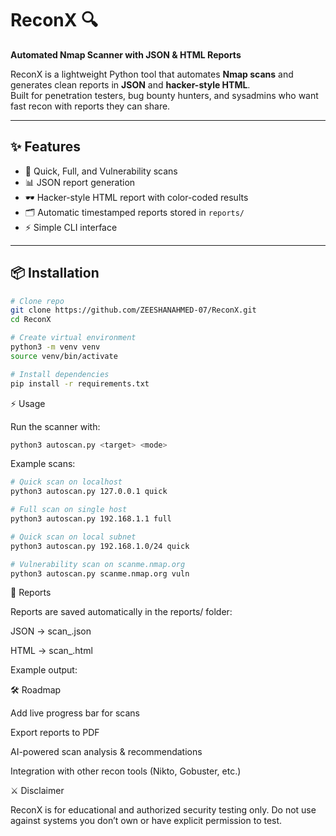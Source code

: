 # ReconX 🔍
**Automated Nmap Scanner with JSON & HTML Reports**

ReconX is a lightweight Python tool that automates **Nmap scans** and generates clean reports in **JSON** and **hacker-style HTML**.  
Built for penetration testers, bug bounty hunters, and sysadmins who want fast recon with reports they can share.  

---

## ✨ Features
- 🚀 Quick, Full, and Vulnerability scans  
- 📊 JSON report generation  
- 🕶 Hacker-style HTML report with color-coded results  
- 🗂 Automatic timestamped reports stored in `reports/`  
- ⚡ Simple CLI interface  

---

## 📦 Installation
```bash
# Clone repo
git clone https://github.com/ZEESHANAHMED-07/ReconX.git
cd ReconX
```
```bash
# Create virtual environment
python3 -m venv venv
source venv/bin/activate
```
```bash
# Install dependencies
pip install -r requirements.txt
```
⚡ Usage

Run the scanner with:
```bash
python3 autoscan.py <target> <mode>
```

Example scans:
```bash
# Quick scan on localhost
python3 autoscan.py 127.0.0.1 quick

# Full scan on single host
python3 autoscan.py 192.168.1.1 full

# Quick scan on local subnet
python3 autoscan.py 192.168.1.0/24 quick

# Vulnerability scan on scanme.nmap.org
python3 autoscan.py scanme.nmap.org vuln
```
📁 Reports

Reports are saved automatically in the reports/ folder:

JSON → scan_<mode>_<target>_<timestamp>.json

HTML → scan_<mode>_<target>_<timestamp>.html

Example output:


🛠 Roadmap

 Add live progress bar for scans

 Export reports to PDF

 AI-powered scan analysis & recommendations

 Integration with other recon tools (Nikto, Gobuster, etc.)

⚔️ Disclaimer

ReconX is for educational and authorized security testing only.
Do not use against systems you don’t own or have explicit permission to test.


